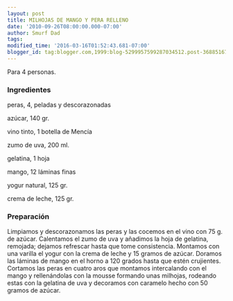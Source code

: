 ```yaml
---
layout: post
title: MILHOJAS DE MANGO Y PERA RELLENO
date: '2010-09-26T08:00:00.000-07:00'
author: Smurf Dad
tags: 
modified_time: '2016-03-16T01:52:43.681-07:00'
blogger_id: tag:blogger.com,1999:blog-5299957599287034512.post-3688516730636081638
---
```


Para 4 personas.

<h3>Ingredientes</h3>

peras, 4, peladas y descorazonadas

azúcar, 140 gr.

vino tinto, 1 botella de Mencía

zumo de uva, 200 ml.

gelatina, 1 hoja

mango, 12 láminas finas

yogur natural, 125 gr.

crema de leche, 125 gr.

<h3>Preparación</h3>

Limpiamos y descorazonamos las peras y las cocemos en el vino con 75 g. de azúcar. Calentamos el zumo de uva y añadimos la hoja de gelatina, remojada; dejamos refrescar hasta que tome consistencia. Montamos con una varilla el yogur con la crema de leche y 15 gramos de azúcar. Doramos las láminas de mango en el horno a 120 grados hasta que estén crujientes. Cortamos las peras en cuatro aros que montamos intercalando con el mango y rellenándolas con la mousse formando unas milhojas, rodeando estas con la gelatina de uva y decoramos con caramelo hecho con 50 gramos de azúcar.

